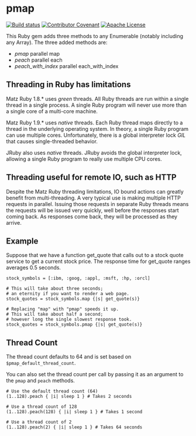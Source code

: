 # pmap

[![Build status](https://github.com/bruceadams/pmap/actions/workflows/ruby.yml/badge.svg)](https://github.com/bruceadams/pmap/actions)
[![Contributor Covenant](https://img.shields.io/badge/Contributor%20Covenant-v1.4%20adopted-ff69b4.svg)](CODE_OF_CONDUCT.md)
[![Apache License](https://img.shields.io/github/license/bruceadams/pmap?logo=apache)](LICENSE)

This Ruby gem adds three methods to any Enumerable (notably including
any Array). The three added methods are:

* _pmap_ parallel map
* _peach_ parallel each
* _peach_with_index_ parallel each_with_index

Threading in Ruby has limitations
----------------------------------

Matz Ruby 1.8.* uses _green_ threads. All Ruby threads are run within
a single thread in a single process. A single Ruby program will never
use more than a single core of a multi-core machine.

Matz Ruby 1.9.* uses _native_ threads. Each Ruby thread maps directly
to a thread in the underlying operating system. In theory, a single
Ruby program can use multiple cores. Unfortunately, there is a global
interpreter lock _GIL_ that causes single-threaded behavior.

JRuby also uses _native_ threads. JRuby avoids the global interpreter
lock, allowing a single Ruby program to really use multiple CPU cores.

Threading useful for remote IO, such as HTTP
--------------------------------------------

Despite the Matz Ruby threading limitations, IO bound actions can
greatly benefit from multi-threading. A very typical use is making
multiple HTTP requests in parallel. Issuing those requests in separate
Ruby threads means the requests will be issued very quickly, well
before the responses start coming back. As responses come back, they
will be processed as they arrive.

Example
-------

Suppose that we have a function get_quote that calls out to a stock
quote service to get a current stock price. The response time for
get_quote ranges averages 0.5 seconds.

    stock_symbols = [:ibm, :goog, :appl, :msft, :hp, :orcl]

    # This will take about three seconds;
    # an eternity if you want to render a web page.
    stock_quotes = stock_symbols.map {|s| get_quote(s)}

    # Replacing "map" with "pmap" speeds it up.
    # This will take about half a second;
    # however long the single slowest response took.
    stock_quotes = stock_symbols.pmap {|s| get_quote(s)}

Thread Count
------------

The thread count defaults to 64 and is set based on `$pmap_default_thread_count`.

You can also set the thread count per call by passing it as an argument to the `pmap` and `peach` methods.

    # Use the default thread count (64)
    (1..128).peach { |i| sleep 1 } # Takes 2 seconds

    # Use a thread count of 128
    (1..128).peach(128) { |i| sleep 1 } # Takes 1 second

    # Use a thread count of 2
    (1..128).peach(2) { |i| sleep 1 } # Takes 64 seconds
